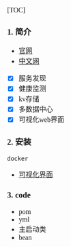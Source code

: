 <font face="Simsun" size=3>

[TOC]

### 1. 简介

- [官网](https://www.consul.io/)
- [中文网](https://www.springcloud.cc/spring-cloud-consul.html)
- [x] 服务发现
- [x] 健康监测
- [x] kv存储
- [x] 多数据中心
- [x] 可视化web界面

### 2. 安装

~~~
docker
~~~
- [可视化界面](http://180.76.156.43:8500/ui/dc1/services)


### 3. code

- pom
- yml
- 主启动类
- bean

</font>